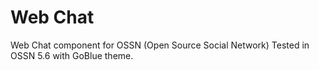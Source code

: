 Web Chat
========

Web Chat component for OSSN (Open Source Social Network)
Tested in OSSN 5.6 with GoBlue theme.

							
						
